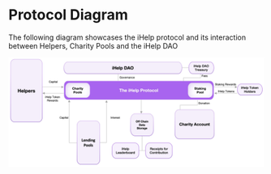 # Protocol Diagram

The following diagram showcases the iHelp protocol and its interaction between Helpers, Charity Pools and the iHelp DAO



![](.gitbook/assets/diagramtwo.jpg)

